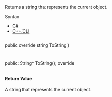 Returns a string that represents the current object.

Syntax

* [C#](#i-syntax-CS)
* [C++/CLI](#i-syntax-CPP2005)

```
```
public override string ToString()
```
```

```
```
public:
String^ ToString(); override
```
```

#### Return Value

A string that represents the current object.

